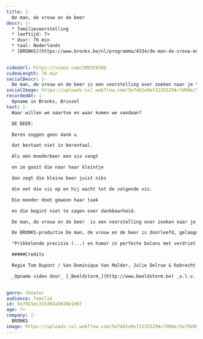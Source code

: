 ```yaml
---
title: |-
  De man, de vrouw en de beer
descr: |-
  * familievoorstelling
  * leeftijd: 7+
  * duur: 76 min
  * taal: Nederlands
  * [BRONKS](https://www.bronks.be/nl/programma/4334/de-man-de-vrouw-en-de-beer)

  ‍
videoUrl: https://vimeo.com/209359386
videoLength: 76 min
socialDescr: |-
  De man, de vrouw en de beer is een voorstelling over zoeken naar je thuis en je weg vinden in het leven. Over liefhebben en loslaten. Over kinderen en hun ouders. En bloed dat kruipt waar het niet kan gaan.Het werk van Tom Dupont balanceert vaak tussen humor en verdriet. De absolute topcast doet De man, de vrouw en de beer sowieso onder je huid kruipen, zelfs al heb je een berenvel.“
socialImage: https://uploads-ssl.webflow.com/5e74d1a9ef22355294c7d60e/5e79200474ad2538df38d11d_BRONKS_De_man__de_vrouw_en_de_beer.jpg
recordedAt: |-
  Opname in Bronks, Brussel
text: |-
  Waar willen we naartoe en waar komen we vandaan?

  DE BEER:

  Beren zeggen geen dank u

  dat bestaat niet in berentaal.

  Als een moederbeer een vis vangt

  en ze gooit die naar haar kleintje

  dan zegt die kleine beer juist niks

  die eet die vis op en hij wacht tot de volgende vis.

  Die moeder doet gewoon haar taak

  en die begint niet te zagen over dankbaarheid.

  De man, de vrouw en de beer  is een voorstelling over zoeken naar je thuis en je weg vinden in het leven. Over liefhebben en loslaten. Over kinderen en hun ouders. En bloed dat kruipt waar het niet kan gaan. Het werk van Tom Dupont balanceert vaak tussen humor en verdriet. De absolute topcast doet De man, de vrouw en de beer sowieso onder je huid kruipen, zelfs al heb je een berenvel.“

  De BRONKS-productie De man, de vrouw en de beer is doorleefd, gelaagd, en dus geslaagd jeugdtheater.” – BRUZZ

  "Prikkelende precisie (...) en humor in perfecte balans met verdriet en teleurstelling, maken van deze voorstelling iets waar iedereen iets van kan leren, (...)." - Het Nieuwsblad

  #####Credits

  Regie Tom Dupont / Van Dominique Van Malder, Julie Delrue & Robrecht Vanden Thoren / Spel Wouter Bruneel, Julie Delrue & Robrecht Vanden Thoren / Coach Zouzou Ben Chikha / Danscoach Haider Al Timimi  Vormgeving Jan De Brabander / Kostuums Valerie Leroy / Met de steun van Vlaams Fonds voor de Letteren

  _Opname video door_ [_Beeldstorm_](http://www.beeldstorm.be) _o.l.v. Jan Bosteels_  

  ‍
genre: theater
audience: familie
id: 5e7921ec333303a5630e1967
age: 7+
company: |-
  BRONKS
image: https://uploads-ssl.webflow.com/5e74d1a9ef22355294c7d60e/5e79200474ad2538df38d11d_BRONKS_De_man__de_vrouw_en_de_beer.jpg
---
```

